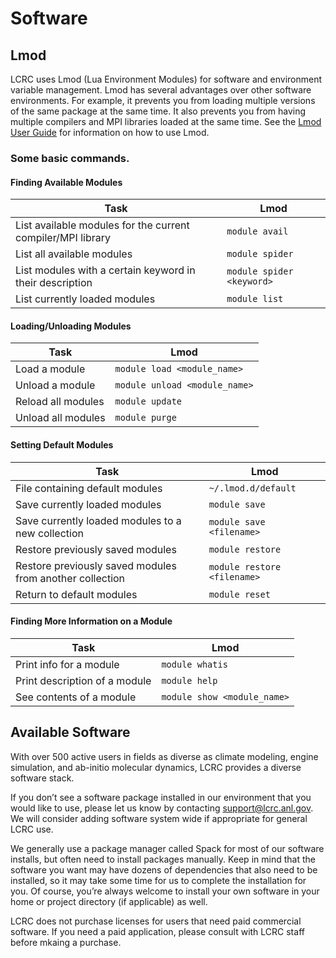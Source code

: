 # Software

## Lmod

LCRC uses Lmod (Lua Environment Modules) for software and environment variable management. Lmod has several advantages over other software environments. For example, it prevents you from loading multiple versions of the same package at the same time. It also prevents you from having multiple compilers and MPI libraries loaded at the same time. See the [Lmod User Guide](https://lmod.readthedocs.io/en/latest/010_user.html) for information on how to use Lmod. 

### Some basic commands.

#### Finding Available Modules

| Task | Lmod |
|------|------|
| List available modules for the current compiler/MPI library | `module avail` |
| List all available modules | `module spider` |
| List modules with a certain keyword in their description | `module spider <keyword>` |
| List currently loaded modules | `module list` |

#### Loading/Unloading Modules

|Task | Lmod |
|------|------|
| Load a module | `module load <module_name>` |
| Unload a module | `module unload <module_name>` |
| Reload all modules | `module update` |
| Unload all modules | `module purge` |

#### Setting Default Modules

| Task | Lmod |
|------|------|
| File containing default modules | `~/.lmod.d/default` |
| Save currently loaded modules | `module save` |
| Save currently loaded modules to a new collection | `module save <filename>` |
| Restore previously saved modules | `module restore` |
| Restore previously saved modules from another collection | `module restore <filename>` |
| Return to default modules | `module reset` |

#### Finding More Information on a Module

| Task | Lmod |
|------|------|
| Print info for a module | `module whatis` |
| Print description of a module | `module help` |
| See contents of a module | `module show <module_name>` |

## Available Software

With over 500 active users in fields as diverse as climate modeling, engine simulation, and ab-initio molecular dynamics, LCRC provides a diverse software stack. 

If you don’t see a software package installed in our environment that you would like to use, please let us know by contacting [support@lcrc.anl.gov](mailto:support@lcrc.anl.gov). We will consider adding software system wide if appropriate for general LCRC use.

We generally use a package manager called Spack for most of our software installs, but often need to install packages manually. Keep in mind that the software you want may have dozens of dependencies that also need to be installed, so it may take some time for us to complete the installation for you. Of course, you’re always welcome to install your own software in your home or project directory (if applicable) as well.

LCRC does not purchase licenses for users that need paid commercial software. If you need a paid application, please consult with LCRC staff before mkaing a purchase.
